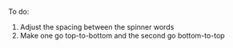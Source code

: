 To do:
1. Adjust the spacing between the spinner words
2. Make one go top-to-bottom and the second go bottom-to-top
